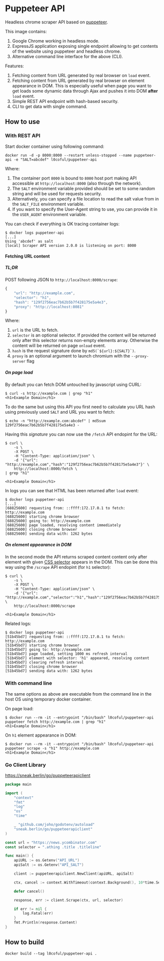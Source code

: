 # Puppeteer API

Headless chrome scraper API based on [puppeteer](https://github.com/GoogleChrome/puppeteer).

This image contains:

1. Google Chrome working in headless mode.
1. ExpressJS application exposing single endpoint allowing to get contents of the website using puppeteer and headless chrome.
1. Alternative command line interface for the above (CLI).

Features:

1. Fetching content from URL generated by real browser on `load` event.
1. Fetching content from URL generated by real browser on element appearance in DOM. This is especially useful when page you want to get loads some dynamic data through Ajax and pushes it into DOM **after** `load` event.
1. Simple REST API endpoint with hash-based security.
1. CLI to get data with single command.

## How to use

### With REST API

Start docker container using following command:

```
docker run -d -p 8000:8000 --restart unless-stopped --name puppeteer-api -e "SALT=abcdef" l0coful/puppeteer-api
```

Where:

1. The container port `8000`  is bound to `8000` host port making API accessible at `http://localhost:8000` (also through the network).
1. The `SALT` environment variable provided should be set to some random string and will be used for requests security.
1. Alternatively, you can specify a file location to read the salt value from in the `SALT_FILE` environment variable.
1. If you want to specify the User-Agent string to use, you can provide it in the `USER_AGENT` environment variable.

You can check if everything is OK tracing container logs:

```
$ docker logs puppeteer-api
[...]
Using 'abcdef' as salt
[local] Scraper API version 2.0.0 is listening on port: 8000
```

#### Fetching URL content

##### TL;DR

POST following JSON to `http://localhost:8000/scrape`:

```js
{
	"url": "http://example.com",
	"selector": "h1",
	"hash": "129f2756eac7b62b5b7f428175e5a4e3",
	"proxy": "http://localhost:8081"
}
```

Where:

1. `url` is the URL to fetch.
1. `selector` is an optional selector. If provided the content will be returned only after this selector returns non-empty elements array. Otherwise the content will be returned on page `onload` event.
1. `hash` is the request signature done by ``md5(`${url}:${SALT}`)``.
1. `proxy` is an optional argument to launch chromium with the `--proxy-server` flag

##### On page load

By default you can fetch DOM untouched by javascript using CURL:

```
$ curl -s http://example.com | grep "h1"
<h1>Example Domain</h1>
```

To do the same but using this API you first need to calculate you URL hash using previously used `SALT` and URL you want to fetch:

```
$ echo -n "http://example.com:abcdef" | md5sum
129f2756eac7b62b5b7f428175e5a4e3 -
```

Having this *signature* you can now use the `/fetch` API endopint for the URL:

```
$ curl \
	-s \
	-X POST \
	-H "Content-Type: application/json" \
	-d '{"url": "http://example.com","hash":"129f2756eac7b62b5b7f428175e5a4e3"}' \
	http://localhost:8000/fetch \
| grep "h1"

<h1>Example Domain</h1>
```

In logs you can see that HTML has been returned after `load` event:

```
$ docker logs puppeteer-api
[...]
[68825600] requesting from: ::ffff:172.17.0.1 to fetch: http://example.com
[68825600] starting chrome browser
[68825600] going to: http://example.com
[68825600] page loaded, resolving content immediately
[68825600] closing chrome browser
[68825600] sending data with: 1262 bytes
```

##### On element appearance in DOM

In the second mode the API returns scraped content content only after element with given [CSS selector](http://htmldog.com/references/css/selectors/) appears in the DOM. This can be done this way using the `/scrape` API endopint (for `h1` selector):

```
$ curl \
	-s \
	-X POST \
	-H "Content-Type: application/json" \
	-d '{"url": "http://example.com","selector":"h1","hash":"129f2756eac7b62b5b7f428175e5a4e3"}' \
	http://localhost:8000/scrape 

<h1>Example Domain</h1>
```

Related logs:

```
$ docker logs puppeteer-api
[51b45bd7] requesting from: ::ffff:172.17.0.1 to fetch: http://example.com
[51b45bd7] starting chrome browser
[51b45bd7] going to: http://example.com
[51b45bd7] page loaded, setting 1000 ms refresh interval
[51b45bd7] element with selector: 'h1' appeared, resolving content
[51b45bd7] clearing refresh interval
[51b45bd7] closing chrome browser
[51b45bd7] sending data with: 1262 bytes
```

### With command line

The same options as above are executable from the command line in the host OS using temporary docker container.

On page load:

```
$ docker run --rm -it --entrypoint "/bin/bash" l0coful/puppeteer-api puppeteer fetch http://example.com | grep "h1"
<h1>Example Domain</h1>
```

On `h1` element appearance in DOM:

```
$ docker run --rm -it --entrypoint "/bin/bash" l0coful/puppeteer-api puppeteer scrape -s "h1" http://example.com
<h1>Example Domain</h1>
```

### Go Client Library

https://sneak.berlin/go/puppeteerapiclient

```go
package main

import (
	"context"
	"fmt"
	"log"
	"os"
	"time"

	_ "github.com/joho/godotenv/autoload"
	"sneak.berlin/go/puppeteerapiclient"
)

const url = "https://news.ycombinator.com"
const selector = ".athing .title .titleline"

func main() {
	apiURL := os.Getenv("API_URL")
	apiSalt := os.Getenv("API_SALT")

	client := puppeteerapiclient.NewClient(apiURL, apiSalt)

	ctx, cancel := context.WithTimeout(context.Background(), 10*time.Second)

	defer cancel()

	response, err := client.Scrape(ctx, url, selector)

	if err != nil {
		log.Fatal(err)
	}
	fmt.Println(response.Content)
}
```



## How to build

```
docker build --tag l0coful/puppeteer-api .
```
